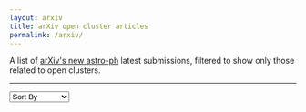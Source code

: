 ```yaml
---
layout: arxiv
title: arXiv open cluster articles
permalink: /arxiv/
---
```


A list of [arXiv's new astro-ph](https://arxiv.org/list/astro-ph/new) latest submissions, filtered to show only those
related to open clusters.

---

<select id="sort-selector">
  <option value="">Sort By</option>
  <option value="updated">Date Updated</option>
  <option value="score">Score</option>
</select>
<ul id="papers"></ul>

